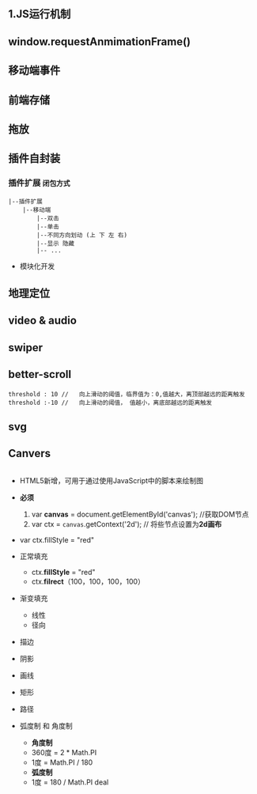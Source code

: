 ## 1.JS运行机制

## **window.requestAnmimationFrame()**

## 移动端事件

## 前端存储

## 拖放

## 插件自封装 

### 插件扩展 `闭包方式`
    |--插件扩展
        |--移动端
            |--双击
            |--单击
            |--不同方向划动 (上 下 左 右)
            |--显示 隐藏
            |-- ...
    
* 模块化开发

## 地理定位 

## video & audio

## **swiper**

## better-scroll

    threshold : 10 //   向上滑动的阈值，临界值为：0,值越大，离顶部越远的距离触发
    threshold :-10 //   向上滑动的阈值， 值越小，离底部越远的距离触发

## svg

## Canvers 

```html {.line-numbers}

```
*  HTML5新增，可用于通过使用JavaScript中的脚本来绘制图  
    

* **必须**
    1. var **canvas** = document.getElementById('canvas'); //获取DOM节点
    1. var ctx = `canvas`.getContext('2d');             // 将些节点设置为**2d画布**



*  var ctx.fillStyle = "red" 
* 正常填充
    * ctx.**fillStyle** = "red" 
    * ctx.**filrect**（100，100，100，100）
* 渐变填充
    * 线性
    * 径向
    
* 描边
* 阴影
* 画线
* 矩形
* 路径
* 弧度制 和 角度制
    * **角度制**
    * 360度 = 2 * Math.PI
    * 1度 = Math.PI / 180
    * **弧度制**
    * 1度 = 180 / Math.PI
deal